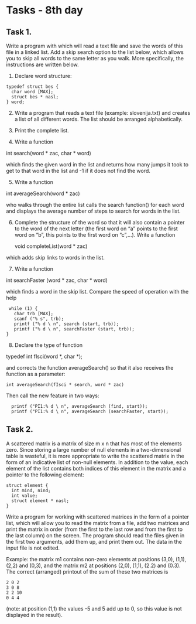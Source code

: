 # Tasks - 8th day
## Task 1. 
Write a program with which will read a text file and save the words of this file in a linked list. Add a skip search option to the list below, which allows you to skip all words to the same letter as you walk. More specifically, the instructions are written below.

1) Declare word structure:
```
typedef struct bes {
  char word [MAX];
  struct bes * nasl;
} word;
```

2) Write a program that reads a text file (example: slovenija.txt) and creates a list of all different words. The list should be arranged alphabetically.

3) Print the complete list.

4) Write a function

  int search(word * zac, char * word)  

 which finds the given word in the list and returns how many jumps it took to get to that word in the list and -1 if it does not find the word.

5) Write a function

  int averageSearch(word * zac)  

who walks through the entire list calls the search function() for each word and displays the average number of steps to search for words in the list.

 

6) Complete the structure of the word so that it will also contain a pointer to the word of the next letter (the first word on “a” points to the first word on “b”, this points to the first word on “c”,…). Write a function

   void completeList(word * zac)

which adds skip links to words in the list.

 

7) Write a function

  int searchFaster (word * zac, char * word)

which finds a word in the skip list. Compare the speed of operation with the help
```
 while (1) {
   char trb [MAX];
   scanf ("% s", trb);
   printf ("% d \ n", search (start, trb));
   printf ("% d \ n", searchFaster (start, trb));
}
```
 

8) Declare the type of function

  typedef int fIsci(word *, char *);

 and corrects the  function averageSearch() so that it also receives the function as a parameter:

    int averageSearch(fIsci * search, word * zac)

 Then call the new feature in two ways:
```
  printf ("PI1:% d \ n", averageSearch (find, start));
  printf ("PI1:% d \ n", averageSearch (searchFaster, start));
```
 

## Task 2.

A scattered matrix is a matrix of size m x n that has most of the elements zero. Since storing a large number of null elements in a two-dimensional table is wasteful, it is more appropriate to write the scattered matrix in the form of an indicative list of non-null elements. In addition to the value, each element of the list contains both indices of this element in the matrix and a pointer to the following element:
```
struct element {
  int mind, nind;
  int value;
  struct element * nasl;
}
```
Write a program for working with scattered matrices in the form of a pointer list, which will allow you to read the matrix from a file, add two matrices and print the matrix in order (from the first to the last row and from the first to the last column) on the screen. The program should read the files given in the first two arguments, add them up, and print them out. The data in the input file is not edited.

 

Example: the matrix m1 contains non-zero elements at positions (3,0), (1,1), (2,2) and (0,3), and the matrix m2 at positions (2,0), (1,1), (2.2) and (0.3). The correct (arranged) printout of the sum of these two matrices is
```
2 0 2
3 0 8
2 2 10
0 4 4
```
(note: at position (1,1) the values -5 and 5 add up to 0, so this value is not displayed in the result).
